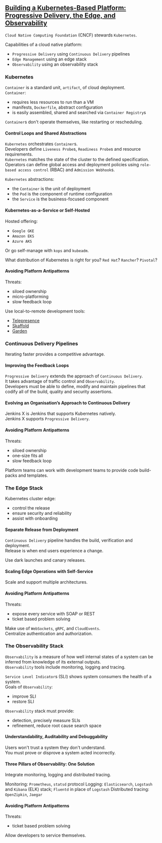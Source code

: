 ## [Building a Kubernetes-Based Platform: Progressive Delivery, the Edge, and Observability](https://www.getambassador.io/resources/building-kubernetes-based-platform/)

`Cloud Native Computing Foundation` (CNCF) stewards `Kubernetes`.  

Capabilities of a cloud native platform:
* `Progressive Delivery` using `Continuous Delivery` pipelines
* `Edge Management` using an edge stack
* `Observability` using an observability stack

### Kubernetes

`Container` is a standard unit, `artifact`, of cloud deployment.  
`Container`:
* requires less resources to run than a VM
* manifests, `Dockerfile`, abstract configuration
* is easily assembled, shared and searched via `Container Registry`s

`Container`s don't operate themselves, like restarting or rescheduling.  

#### Control Loops and Shared Abstractions

`Kubernetes` orchestrates `Container`s.  
Developers define `Liveness Probe`s, `Readiness Probe`s and resource requirements.  
`Kubernetes` matches the state of the cluster to the defined specification.  
Operators can define global access and deployment policies using `role-based access control` (RBAC) and `Admission Webhook`s.  

`Kubernetes` abstractions:
* the `Container` is the unit of deployment
* the `Pod` is the component of runtime configuration
* the `Service` is the business-focused component

#### Kubernetes-as-a-Service or Self-Hosted

Hosted offering:
* `Google GKE`
* `Amazon EKS`
* `Azure AKS`

Or go self-manage with `kops` and `kubeadm`.  

What distribution of Kubernetes is right for you?
`Red Hat`? `Rancher`? `Pivotal`?

#### Avoiding Platform Antipatterns

Threats:
* siloed ownership
* micro-platforming
* slow feedback loop

Use local-to-remote development tools:
* [Telepresence](https://www.telepresence.io/)
* [Skaffold](https://skaffold.dev/)
* [Garden](https://garden.io/)

### Continuous Delivery Pipelines

Iterating faster provides a competitive advantage.  

#### Improving the Feedback Loops

`Progressive Delivery` extends the approach of `Continuous Delivery`.  
It takes advantage of traffic control and `Observability`.  
Developers must be able to define, modify and maintain pipelines that codify all of the build, quality and security assertions.  

#### Evolving an Organisation’s Approach to Continuous Delivery

Jenkins X is Jenkins that supports Kubernetes natively.  
Jenkins X supports `Progressive Delivery`.  

#### Avoiding Platform Antipatterns

Threats:
* siloed ownership
* one-size fits all
* slow feedback loop

Platform teams can work with development teams to provide code build-packs and templates.  

### The Edge Stack

Kubernetes cluster edge:
* control the release
* ensure security and reliability
* assist with onboarding

#### Separate Release from Deployment

`Continuous Delivery` pipeline handles the build, verification and deployment.  
Release is when end users experience a change.  

Use dark launches and canary releases.  

#### Scaling Edge Operations with Self-Service

Scale and support multiple architectures.  

#### Avoiding Platform Antipatterns

Threats:
* expose every service with SOAP or REST
* ticket based problem solving

Make use of `WebSockets`, `gRPC`, and `CloudEvents`.  
Centralize authentication and authorization.  

### The Observability Stack

`Observability` is a measure of how well internal states of a system can be inferred from knowledge of its external outputs.  
`Observability` tools include monitoring, logging and tracing.

`Service Level Indicator`s (SLI) shows system consumers the health of a system.  
Goals of `Observability`:
* improve SLI
* restore SLI

`Observability` stack must provide:
* detection, precisely measure SLIs
* refinement, reduce root cause search space

#### Understandability, Auditability and Debuggability

Users won't trust a system they don't understand.  
You must prove or disprove a system acted incorrectly.  

#### Three Pillars of Observability: One Solution

Integrate monitoring, logging and distributed tracing.  

Monitoring: `Prometheus`, `statsd` protocol
Logging: `Elasticsearch`, `Logstash` and `Kibana` (ELK) stack; `Fluentd` in place of `Logstash`
Distributed tracing: `OpenZipkin`, `Jaegar`

#### Avoiding Platform Antipatterns

Threats:
* ticket based problem solving

Allow developers to service themselves.  
